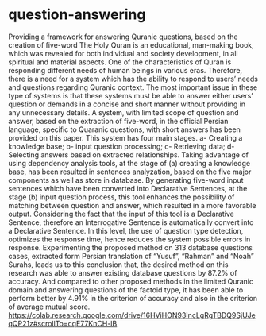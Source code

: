 # question-answering
Providing a framework for answering Quranic questions, based on the creation of five-word
The Holy Quran is an educational, man-making book, which was revealed for both individual and society development, in all spiritual and material aspects. One of the characteristics of Quran is responding different needs of human beings in various eras. Therefore, there is a need for a system which has the ability to respond to users’ needs and questions regarding Quranic context. The most important issue in these type of systems is that these systems must be able to answer either users’ question or demands in a concise and short manner without providing in any unnecessary details. A system, with limited scope of question and answer, based on the extraction of five-word, in the official Persian language, specific to Quaranic questions, with short answers has been provided on this paper. This system has four main stages. a- Creating a knowledge base; b- input question processing; c- Retrieving data; d- Selecting answers based on extracted relationships. Taking advantage of using dependency analysis tools, at the stage of (a) creating a knowledge base, has been resulted in sentences analyzation, based on the five major components as well as store in database. By generating five-word input sentences which have been converted into Declarative Sentences, at the stage (b) input question process, this tool enhances the possibility of matching between question and answer, which resulted in a more favorable output.
 Considering the fact that the input of this tool is a Declarative Sentence, therefore an Interrogative Sentence is automatically convert into a Declarative Sentence. In this level, the use of question type detection, optimizes the response time, hence reduces the system possible errors in response.
Experimenting the proposed method on 313 database questions cases, extracted form Persian translation of “Yusuf”, “Rahman” and “Noah” Surahs, leads us to this conclusion that, the desired method on this research was able to answer existing database questions by 87.2% of accuracy. And compared to other proposed methods in the limited Quranic domain and answering questions of the factoid type, it has been able to perform better by 4.91% in the criterion of accuracy and also in the criterion of average mutual score.
https://colab.research.google.com/drive/16HViHON93IncLgRgTBDQ9SjUJeqQP21z#scrollTo=cqE77KnCH-lB
